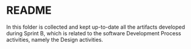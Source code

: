 # README

In this folder is collected and kept up-to-date all the artifacts developed during Sprint B, which is related to the software Development Process activities, namely the Design activities.